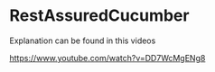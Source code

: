 # RestAssuredCucumber

Explanation can be found in this videos

https://www.youtube.com/watch?v=DD7WcMgENg8

